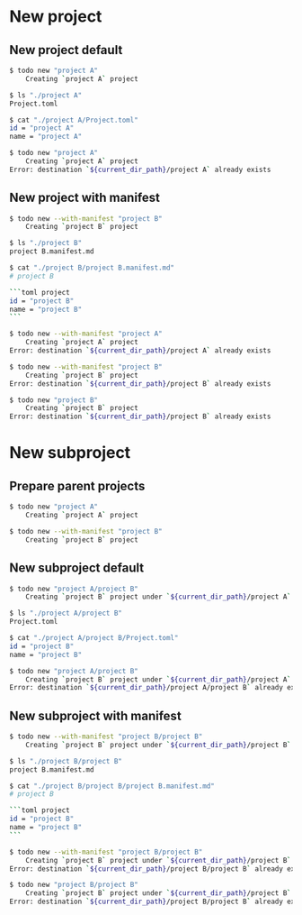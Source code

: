 # New project

## New project default

```sh
$ todo new "project A"
    Creating `project A` project
```

```sh
$ ls "./project A"
Project.toml
```

```sh
$ cat "./project A/Project.toml"
id = "project A"
name = "project A"
```

```sh
$ todo new "project A"
    Creating `project A` project
Error: destination `${current_dir_path}/project A` already exists
```

## New project with manifest

```sh
$ todo new --with-manifest "project B"
    Creating `project B` project
```

```sh
$ ls "./project B"
project B.manifest.md
```

````sh
$ cat "./project B/project B.manifest.md"
# project B

```toml project
id = "project B"
name = "project B"
```
````

```sh
$ todo new --with-manifest "project A"
    Creating `project A` project
Error: destination `${current_dir_path}/project A` already exists
```

```sh
$ todo new --with-manifest "project B"
    Creating `project B` project
Error: destination `${current_dir_path}/project B` already exists
```

```sh
$ todo new "project B"
    Creating `project B` project
Error: destination `${current_dir_path}/project B` already exists
```

# New subproject

## Prepare parent projects

```sh
$ todo new "project A"
    Creating `project A` project
```

```sh
$ todo new --with-manifest "project B"
    Creating `project B` project
```

## New subproject default

```sh
$ todo new "project A/project B"
    Creating `project B` project under `${current_dir_path}/project A`
```

```sh
$ ls "./project A/project B"
Project.toml
```

```sh
$ cat "./project A/project B/Project.toml"
id = "project B"
name = "project B"
```

```sh
$ todo new "project A/project B"
    Creating `project B` project under `${current_dir_path}/project A`
Error: destination `${current_dir_path}/project A/project B` already exists
```

## New subproject with manifest

```sh
$ todo new --with-manifest "project B/project B"
    Creating `project B` project under `${current_dir_path}/project B`
```

```sh
$ ls "./project B/project B"
project B.manifest.md
```

````sh
$ cat "./project B/project B/project B.manifest.md"
# project B

```toml project
id = "project B"
name = "project B"
```
````

```sh
$ todo new --with-manifest "project B/project B"
    Creating `project B` project under `${current_dir_path}/project B`
Error: destination `${current_dir_path}/project B/project B` already exists
```

```sh
$ todo new "project B/project B"
    Creating `project B` project under `${current_dir_path}/project B`
Error: destination `${current_dir_path}/project B/project B` already exists
```

